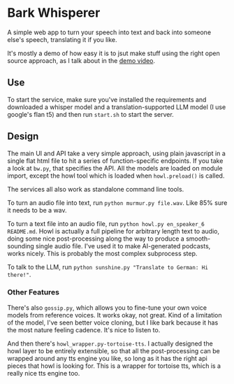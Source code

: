 # Bark Whisperer

A simple web app to turn your speech into text and back into someone else's speech, translating it if you like. 

It's mostly a demo of how easy it is to jsut make stuff using the right open source approach, as I talk about in the [demo video](https://youtu.be/wCj3jZNeyI4).

## Use

To start the service, make sure you've installed the requirements and downloaded a whisper model and a translation-supported LLM model (I use google's flan t5) and then run `start.sh` to start the server.

## Design

The main UI and API take a very simple approach, using plain javascript in a single flat html file to hit a series of function-specific endpoints. If you take a look at `bw.py`, that specifies the API. All the models are loaded on module import, except the howl tool which is loaded when `howl.preload()` is called.

The services all also work as standalone command line tools.

To turn an audio file into text, run `python murmur.py file.wav`. Like 85% sure it needs to be a wav.

To turn a text file into an audio file, run `python howl.py en_speaker_6 README.md`. Howl is actually a full pipeline for arbitrary length text to audio, doing some nice post-processing along the way to produce a smooth-sounding single audio file. I've used it to make AI-generated podcasts, works nicely. This is probably the most complex subprocess step.

To talk to the LLM, run `python sunshine.py "Translate to German: Hi there!"`.

### Other Features

There's also `gossip.py`, which allows you to fine-tune your own voice models from reference voices. It works okay, not great. Kind of a limitation of the model, I've seen better voice cloning, but I like bark because it has the most nature feeling cadence. It's nice to listen to.

And then there's `howl_wrapper.py-tortoise-tts`. I actually designed the howl layer to be entirely extensible, so that all the post-processing can be wrapped around any tts engine you like, so long as it has the right api pieces that howl is looking for. This is a wrapper for tortoise tts, which is a really nice tts engine too.
